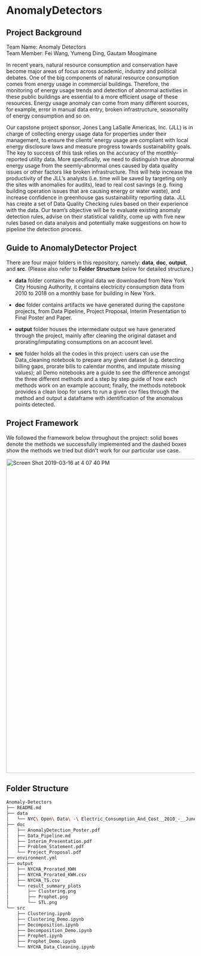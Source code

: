 # AnomalyDetectors

## Project Background

Team Name: Anomaly Detectors
<br>
Team Member: Fei Wang, Yumeng Ding, Gautam Moogimane

In recent years, natural resource consumption and conservation have become major areas of focus across academic, industry and political debates. One of the big components of natural resource consumption comes from energy usage in commercial buildings. Therefore, the monitoring of energy usage trends and detection of abnormal activities in these public buildings are essential to a more efficient usage of these resources. Energy usage anomaly can come from many different sources, for example, error in manual data entry, broken infrastructure, seasonality of energy consumption and so on.

Our capstone project sponsor, Jones Lang LaSalle Americas, Inc. (JLL) is in charge of collecting energy usage data for properties under their management, to ensure the clients’ energy usage are compliant with local energy disclosure laws and measure progress towards sustainability goals. The key to success of this task relies on the accuracy of the monthly-reported utility data. More specifically, we need to distinguish true abnormal energy usage from the seemly-abnormal ones caused by data quality issues or other factors like broken infrastructure. This will help increase the productivity of the JLL’s analysts (i.e. time will be saved by targeting only the sites with anomalies for audits), lead to real cost savings (e.g. fixing building operation issues that are causing energy or water waste), and increase confidence in greenhouse gas sustainability reporting data. JLL has create a set of Data Quality Checking rules based on their experience with the data. Our team’s objective will be to evaluate existing anomaly detection rules, advise on their statistical validity, come up with five new rules based on data analysis and potentially make suggestions on how to pipeline the detection process.

## Guide to AnomalyDetector Project

There are four major folders in this repository, namely: **data**, **doc**, **output**, and **src**. (Please also refer to **Folder Structure** below for detailed structure.)

* **data** folder contains the original data we downloaded from New York City Housing Authority, it contains electricity consumption data from 2010 to 2018 on a monthly base for building in New York.

* **doc** folder contains artifacts we have generated during the capstone projects, from Data Pipeline, Project Proposal, Interim Presentation to Final Poster and Paper. 

* **output** folder houses the intermediate output we have generated through the project, mainly after cleaning the original dataset and prorating/imputating consumptions on an account level.

* **src** folder holds all the codes in this project: users can use the Data_cleaning notebook to prepare any given dataset (e.g. detecting billing gaps, prorate bills to calendar months, and imputate missing values); all Demo notebooks are a guide to see the difference amongst the three different methods and a step by step guide of how each methods work on an example account; finally, the methods notebook provides a clean loop for users to run a given csv files through the method and output a dataframe with identification of the anomalous points detected.

## Project Framework

We followed the framework below throughout the project: solid boxes denote the methods we successfully implemented and the dashed boxes show the methods we tried but didn't work for our particular use case.

<img width="839" alt="Screen Shot 2019-03-16 at 4 07 40 PM" src="https://user-images.githubusercontent.com/32491507/54482755-bf1e9680-4805-11e9-928d-3858c52f6ed7.png">

## Folder Structure

```bash
Anomaly-Detectors
├── README.md
├── data
│   └── NYC\ Open\ Data\ -\ Electric_Consumption_And_Cost__2010_-__June_2018_.csv
├── doc
│   ├── AnomalyDetection_Poster.pdf
│   ├── Data_Pipeline.md
│   ├── Interim_Presentation.pdf
│   ├── Problem_Statement.pdf
│   └── Project_Proposal.pdf
├── environment.yml
├── output
│   ├── NYCHA_Prorated_KWH
│   ├── NYCHA_Prorated_KWH.csv
│   ├── NYCHA_TS.csv
│   └── result_summary_plots
│       ├── Clustering.png
│       ├── Prophet.png
│       └── STL.png
└── src
    ├── Clustering.ipynb
    ├── Clustering_Demo.ipynb
    ├── Decomposition.ipynb
    ├── Decomposition_Demo.ipynb
    ├── Prophet.ipynb
    ├── Prophet_Demo.ipynb
    └── NYCHA_Data_Cleaning.ipynb

```


